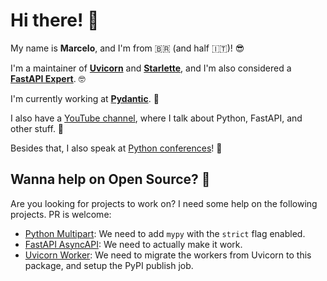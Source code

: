 # Hi there! 👋

My name is **Marcelo**, and I'm from 🇧🇷 (and half 🇮🇹)! 😎

I'm a maintainer of **[Uvicorn]** and **[Starlette]**, and I'm also considered a **[FastAPI Expert]**. 🤓

I'm currently working at **[Pydantic]**. 🚀

I also have a [YouTube channel], where I talk about Python, FastAPI, and other stuff. 🎥

Besides that, I also speak at [Python conferences]! 🎤

## Wanna help on Open Source? 🤲

Are you looking for projects to work on? I need some help on the following projects. PR is welcome:

- [Python Multipart](https://github.com/Kludex/python-multipart): We need to add `mypy` with the `strict` flag enabled.
- [FastAPI AsyncAPI](https://github.com/Kludex/fastapi-asyncapi): We need to actually make it work.
- [Uvicorn Worker](https://github.com/Kludex/uvicorn-worker): We need to migrate the workers from Uvicorn to this package, and setup the PyPI publish job.

[Starlette]: https://github.com/encode/starlette
[Uvicorn]: https://github.com/encode/uvicorn
[FastAPI Expert]: https://fastapi.tiangolo.com/fastapi-people/#experts
[Pydantic]: https://pydantic.dev/
[YouTube channel]: https://www.youtube.com/channel/UC91TdNbobUqT3d2CHcTkx8A
[Python conferences]: https://www.youtube.com/playlist?list=PLHI4xriXPKCjEN_8i5nEM0zPh8PxgEQPW
